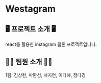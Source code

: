 <h1>Westagram</h1>

<h2>🖥️ 프로젝트 소개 🖥️</h2>
react를 활용한 instagram 클론 프로젝트입니다.

<h2>👩‍💻 팀원 소개 🧑‍💻</h2>

1팀: 김상헌, 박환성, 서지연, 이다혜, 정다경

